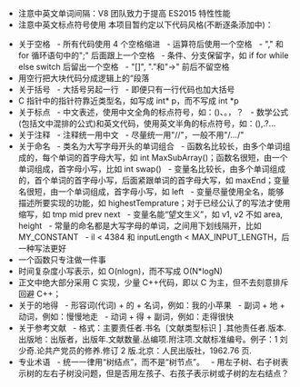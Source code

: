 ﻿- 注意中英文单词间隔：V8 团队致力于提高 ES2015 特性性能
- 注意中英文标点符号使用
  本项目暂约定以下代码风格(不断逐条添加中)：

* 关于空格
    - 所有代码使用 4 个空格缩进
    - 运算符后使用一个空格
    - "," 和 for 循环语句中的";" 后面跟上一个空格
    - 条件、分支保留字，如 if for while else switch 后留出一个空格
    - "[]", "."和"->" 前后不留空格
* 用空行把大块代码分成逻辑上的“段落
* 关于括号
    - 大括号另起一行
    - 即便只有一行代码也加大括号
* C 指针中的指针符靠近类型名，如写成 int* p，而不写成 int *p
* 关于标点
    - 中文表述，使用中文全角的标点符号，如：()、。，？
    - 数学公式(包括文中混排的公式)和英文代码，使用英文半角的标点符号，如：(),.?…
* 关于注释
    - 注释统一用中文
    - 尽量统一用"//"，一般不用"/_..._/"
* 关于命名
    - 类名为大写字母开头的单词组合
    - 函数名比较长，由多个单词组成的，每个单词的首字母大写，如 int MaxSubArray()；函数名很短，由一个单词组成，首字母小写，比如 int swap()
    - 变量名比较长，由多个单词组成的，首个单词的首字母小写，后面紧跟单词的首字母大写，如 maxEnd；变量名很短，由一个单词组成，首字母小写，如 left
    - 变量尽量使用全名，能够描述所要实现的功能，如 highestTemprature；对于已经公认了的写法才使用缩写，如 tmp mid prev next
    - 变量名能“望文生义”，如 v1, v2 不如 area, height
    - 常量的命名都是大写字母的单词，之间用下划线隔开，比如 MY_CONSTANT
    - il < 4384 和 inputLength < MAX_INPUT_LENGTH，后一种写法更好
* 一个函数只专注做一件事
* 时间复杂度小写表示，如 O(nlogn)，而不写成 O(N\*logN)
* 正文中绝大部分采用 C 实现，少量 C++代码，即以 C 为主，但不去刻意排斥回避 C++；
* 关于的地得
    - 形容词(代词) + 的 + 名词，例如：我的小苹果
    - 副词 + 地 + 动词，例如：慢慢地走
    - 动词 + 得 + 副词，例如：走得很快
* 关于参考文献
    - 格式：主要责任者.书名〔文献类型标识 ] .其他责任者.版本.出版地：出版者，出版年.文献数量.丛编项.附注项.文献标准编号。例子：1 刘少奇.论共产党员的修养.修订 2 版.北京：人民出版社，1962.76 页.
* 专业术语
    - 统一一律用“树结点”，而不是“树节点”。
    - 用左子树、右子树表示树的左右子树没问题，但是否用左孩子、右孩子表示树或子树的左右结点？
